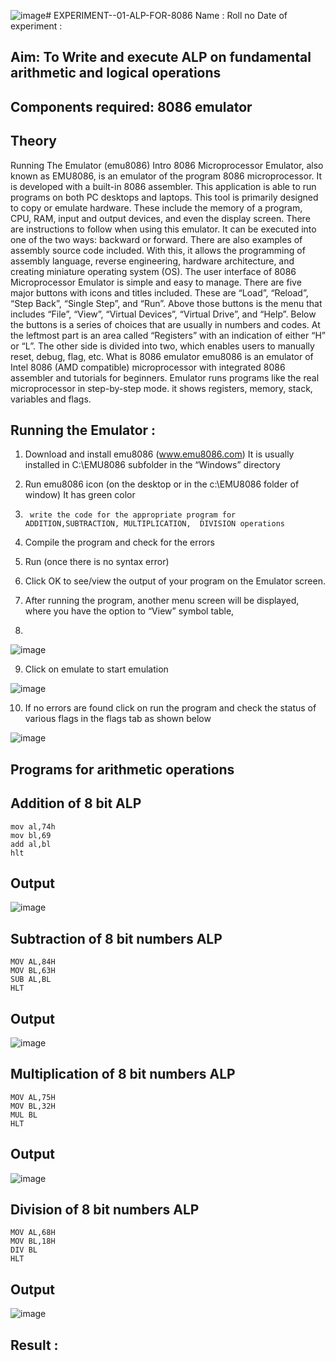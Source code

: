 ![image](https://github.com/user-attachments/assets/340c5551-b5d8-43ae-8689-fbd289ad13b0)# EXPERIMENT--01-ALP-FOR-8086
Name :
Roll no 
Date of experiment :





## Aim: To Write and execute ALP on fundamental arithmetic and logical operations
## Components required: 8086  emulator 
## Theory 
Running The Emulator (emu8086) Intro 8086 Microprocessor Emulator, also known as EMU8086, is an emulator of the program 8086 microprocessor. It is developed with a built-in 8086 assembler. This application is able to run programs on both PC desktops and laptops. This tool is primarily designed to copy or emulate hardware. These include the memory of a program, CPU, RAM, input and output devices, and even the display screen. There are instructions to follow when using this emulator. It can be executed into one of the two ways: backward or forward. There are also examples of assembly source code included. With this, it allows the programming of assembly language, reverse engineering, hardware architecture, and creating miniature operating system (OS). The user interface of 8086 Microprocessor Emulator is simple and easy to manage. There are five major buttons with icons and titles included. These are “Load”, “Reload”, “Step Back”, “Single Step”, and “Run”. Above those buttons is the menu that includes “File”, “View”, “Virtual Devices”, “Virtual Drive”, and “Help”. Below the buttons is a series of choices that are usually in numbers and codes. At the leftmost part is an area called “Registers” with an indication of either “H” or “L”. The other side is divided into two, which enables users to manually reset, debug, flag, etc. What is 8086 emulator emu8086 is an emulator of Intel 8086 (AMD compatible) microprocessor with integrated 8086 assembler and tutorials for beginners. Emulator runs programs like the real microprocessor in step-by-step mode. it shows registers, memory, stack, variables and flags.


 ## Running the Emulator :
1.	Download and install emu8086 (www.emu8086.com) It is usually installed in C:\EMU8086 subfolder in the “Windows” directory
2.	  Run  emu8086 icon (on the desktop or in the c:\EMU8086 folder of window) It has green color 
 
 
3.		write the code for the appropriate program for ADDITION,SUBTRACTION, MULTIPLICATION,  DIVISION operations 

4.	 Compile the program and check for the errors 
5.	Run (once there is no syntax error) 

6.	Click OK to see/view the output of your program on the Emulator screen. 


7.	After running the program, another menu screen will be displayed, where you have the option to “View” symbol table,
8.	 


![image](https://user-images.githubusercontent.com/36288975/189273263-d65baae9-4b8f-4723-afb3-c0ffa4052b04.png)











9.	Click on emulate to start emulation 








![image](https://user-images.githubusercontent.com/36288975/189273273-9bb36ec1-e2e8-4892-8d35-37707332bfdc.png)








10.	If no errors are found click on run the program and check the status of various flags in the flags tab as shown below 






![image](https://user-images.githubusercontent.com/36288975/189273277-113a2a33-4a40-4ff8-95a5-ecd3a1f504fe.png)







## Programs for arithmetic  operations

## Addition  of 8 bit ALP 
```assembly
mov al,74h
mov bl,69
add al,bl
hlt
```

## Output 
![image](https://github.com/user-attachments/assets/f322d29e-7cb8-4d53-9dda-0a4784d426b8)

 
## Subtraction   of 8 bit numbers  ALP 
```assembly
MOV AL,84H
MOV BL,63H
SUB AL,BL
HLT
```
## Output 
![image](https://github.com/user-attachments/assets/0f0dbeec-e3f0-4c69-922b-716fe050b162)

## Multiplication of 8 bit numbers ALP
```assembly
MOV AL,75H
MOV BL,32H
MUL BL
HLT
```
 ## Output  
![image](https://github.com/user-attachments/assets/547a96ea-4b71-4240-98bc-e81790c25f8d)

## Division of 8 bit numbers ALP
```assembly
MOV AL,68H
MOV BL,18H
DIV BL
HLT
```

## Output  
![image](https://github.com/user-attachments/assets/d2250964-2336-462a-ba8c-cfe8d91c6b27)

## Result :
 








